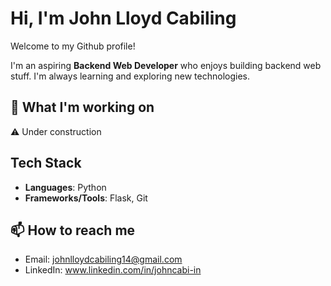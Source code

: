 # Hi, I'm John Lloyd Cabiling

Welcome to my Github profile!

I'm an aspiring **Backend Web Developer** who enjoys building backend web stuff. I'm always learning and exploring new technologies.

## 🚀 What I'm working on
⚠️ Under construction

## Tech Stack
- **Languages**: Python
- **Frameworks/Tools**: Flask, Git

## 📫 How to reach me
- Email: johnlloydcabiling14@gmail.com
- LinkedIn: www.linkedin.com/in/johncabi-in
